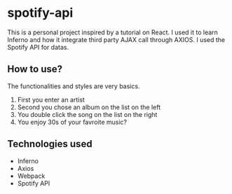 # spotify-api

This is a personal project inspired by a tutorial on React. I used it to learn Inferno and how it integrate third party AJAX call through AXIOS. I used the Spotify API for datas.

## How to use?

The functionalities and styles are very basics.

1. First you enter an artist
2. Second you chose an album on the list on the left
3. You double click the song on the list on the right
4. You enjoy 30s of your favroite music?

## Technologies used

* Inferno
* Axios
* Webpack
* Spotify API

